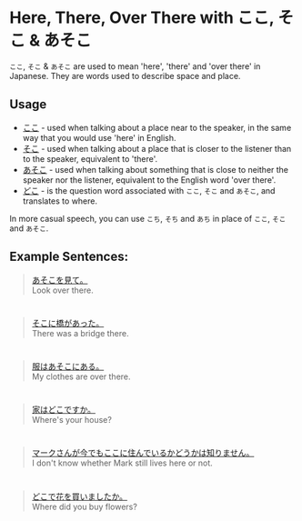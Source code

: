 # Here, There, Over There with ここ, そこ & あそこ

`ここ`, `そこ` & `あそこ` are used to mean 'here', 'there' and 'over there' in Japanese. They are words used to describe space and place.

## Usage
* [ここ]() - used when talking about a place near to the speaker, in the same way that you would use 'here' in English.
* [そこ]() - used when talking about a place that is closer to the listener than to the speaker, equivalent to 'there'.
* [あそこ]() - used when talking about something that is close to neither the speaker nor the listener, equivalent to the English word 'over there'.
* [どこ]() - is the question word associated with `ここ`, `そこ` and `あそこ`, and translates to where.

In more casual speech, you can use `こち`, `そち` and `あち` in place of `ここ`, `そこ` and `あそこ`.

## Example Sentences:
> [あそこを見て。]()  
> Look over there.

#

> [そこに橋があった。]()  
> There was a bridge there.

#

> [服はあそこにある。]()  
> My clothes are over there.

#

> [家はどこですか。]()  
> Where's your house?

#


> [マークさんが今でもここに住んでいるかどうかは知りません。]()  
> I don't know whether Mark still lives here or not.

#

> [どこで花を買いましたか。]()  
> Where did you buy flowers?

#



